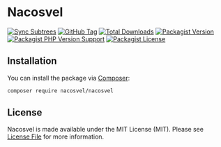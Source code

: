 # Nacosvel

[![Sync Subtrees](https://github.com/nacosvel/nacosvel/actions/workflows/subtree-matrix.yml/badge.svg)](https://github.com/nacosvel/nacosvel/actions/workflows/subtree-matrix.yml)
[![GitHub Tag](https://img.shields.io/github/v/tag/nacosvel/nacosvel)](https://github.com/nacosvel/nacosvel/tags)
[![Total Downloads](https://img.shields.io/packagist/dt/nacosvel/nacosvel?style=flat-square)](https://packagist.org/packages/nacosvel/nacosvel)
[![Packagist Version](https://img.shields.io/packagist/v/nacosvel/nacosvel)](https://packagist.org/packages/nacosvel/nacosvel)
[![Packagist PHP Version Support](https://img.shields.io/packagist/php-v/nacosvel/nacosvel)](https://github.com/nacosvel/nacosvel)
[![Packagist License](https://img.shields.io/github/license/nacosvel/nacosvel)](https://github.com/nacosvel/nacosvel)

## Installation

You can install the package via [Composer](https://getcomposer.org/):

```bash
composer require nacosvel/nacosvel
```

## License

Nacosvel is made available under the MIT License (MIT). Please see [License File](LICENSE) for more information.
